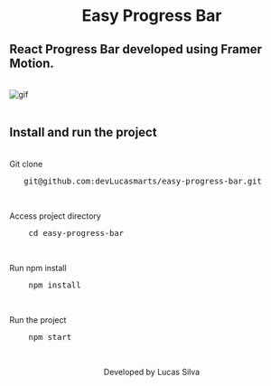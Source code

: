 <h1 align="center">Easy Progress Bar</h1>

## React Progress Bar developed using Framer Motion.
<br/>

<img src="src/assets/pgif.gif" alt="gif" />

<br/>
<br/>

## Install and run the project
<br />
Git clone
<pre>
   git@github.com:devLucasmarts/easy-progress-bar.git
</pre>

<br />

Access project directory
<pre>
    cd easy-progress-bar
</pre>

<br />

Run npm install
<pre>
    npm install
</pre>

<br />

Run the project
<pre>
    npm start
</pre>

<br />

<p align="center">Developed by Lucas Silva</p>